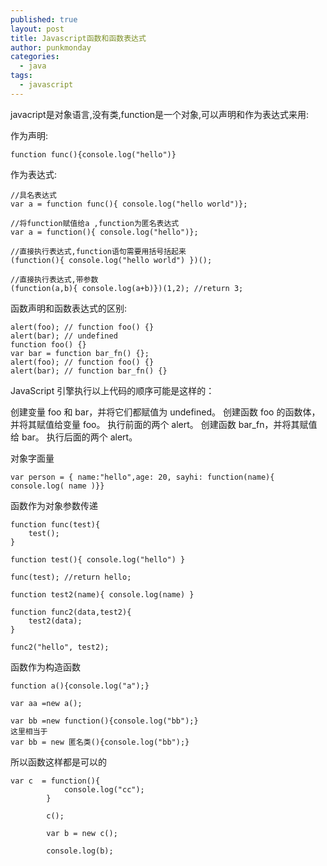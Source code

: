 ```yaml
---
published: true
layout: post
title: Javascript函数和函数表达式
author: punkmonday
categories: 
  - java
tags: 
  - javascript
---
```




javacript是对象语言,没有类,function是一个对象,可以声明和作为表达式来用:

作为声明:

```
function func(){console.log("hello")}
```

作为表达式:

```
//具名表达式
var a = function func(){ console.log("hello world")};

//将function赋值给a ,function为匿名表达式
var a = function(){ console.log("hello")};

//直接执行表达式,function语句需要用括号括起来
(function(){ console.log("hello world") })();

//直接执行表达式,带参数
(function(a,b){ console.log(a+b)})(1,2); //return 3;
```

函数声明和函数表达式的区别:

```
alert(foo); // function foo() {}
alert(bar); // undefined
function foo() {}
var bar = function bar_fn() {};
alert(foo); // function foo() {}
alert(bar); // function bar_fn() {}
```

JavaScript 引擎执行以上代码的顺序可能是这样的：

创建变量 foo 和 bar，并将它们都赋值为 undefined。
创建函数 foo 的函数体，并将其赋值给变量 foo。
执行前面的两个 alert。
创建函数 bar_fn，并将其赋值给 bar。
执行后面的两个 alert。

对象字面量

```
var person = { name:"hello",age: 20, sayhi: function(name){ console.log( name )}}
```

函数作为对象参数传递

```
function func(test){
	test();
}

function test(){ console.log("hello") }

func(test); //return hello;

function test2(name){ console.log(name) }

function func2(data,test2){
	test2(data);
}

func2("hello", test2);
```

函数作为构造函数

```
function a(){console.log("a");}

var aa =new a();

var bb =new function(){console.log("bb");}
这里相当于
var bb = new 匿名类(){console.log("bb");}
```

所以函数这样都是可以的

```
var c  = function(){
			console.log("cc");
		}

		c();

		var b = new c();

		console.log(b);
```

